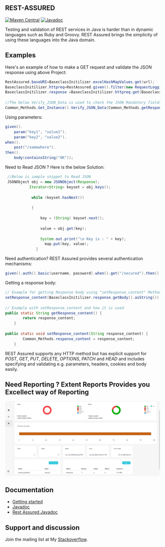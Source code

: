 ## REST-ASSURED
[![Maven Central](https://maven-badges.herokuapp.com/maven-central/io.rest-assured/rest-assured/badge.svg)](https://maven-badges.herokuapp.com/maven-central/io.rest-assured/rest-assured)
[![Javadoc](https://javadoc-badge.appspot.com/io.rest-assured/rest-assured.svg)](http://www.javadoc.io/doc/io.rest-assured/rest-assured)


Testing and validation of REST services in Java is harder than in dynamic languages 
such as Ruby and Groovy. REST Assured brings the simplicity of using these 
languages into the Java domain.


## Examples
Here's an example of how to make a GET request and validate the JSON response using above Project:

```java
RestAssured.baseURI=BaseclassInitilizer.excelHashMapValues.get(url);
BaseclassInitilizer.httpreq=RestAssured.given().filter(new RequestLoggingFilter(BaseclassInitilizer.requestcapture)).filter(new ResponseLoggingFilter(BaseclassInitilizer.responsecapture));
BaseclassInitilizer.response =BaseclassInitilizer.httpreq.get(BaseclassInitilizer.excelHashMapValues.get("serviceBaseURI"));

//The below Verify_JSON_Data is used to check the JSON Mandatory fields are present or Not.
Common_Methods.Get_Instance().Verify_JSON_Data(Common_Methods.getResponse_content(), data);
```

Using parameters:

```java
given().
    param("key1", "value1").
    param("key2", "value2").
when().
    post("/somewhere").
then().
    body(containsString("OK"));
```

Need to Read JSON ? Here is the below Solution:

```java
 //Below is sample snippet to Read JSON
 JSONObject obj = new JSONObject(Response); 
		   Iterator<String> keyset = obj.keys(); 

			while (keyset.hasNext())

			{

				key = (String) keyset.next();

				value = obj.get(key);

				System.out.print("\n Key is : " + key);
                  map.put(key, value);
              }
```

Need authentication? REST Assured provides several authentication mechanisms:

```java
given().auth().basic(username, password).when().get("/secured").then().statusCode(200);
```

Getting a response body:

```java
// Example for getting Response body using "setResponse_content" Method
setResponse_content(BaseclassInitilizer.response.getBody().asString());   

// Example with setResponse_content and how it is used
public static String getResponse_content() {
		return response_content;
	}

public static void setResponse_content(String response_content) {
		Common_Methods.response_content = response_content;
	}
```

REST Assured supports any HTTP method but has explicit support for *POST*, *GET*, *PUT*, *DELETE*, *OPTIONS*, *PATCH* and *HEAD* and includes specifying and validating e.g. parameters, headers, cookies and body easily.

## Need Reporting ? Extent Reports Provides you Excellect way of Reporting
![](Readmeimages/rest.png)
## Documentation

* [Getting started](http://rest-assured.io/)
* [Javadoc](http://www.javadoc.io/doc/io.rest-assured/rest-assured/4.2.0)
* [Rest Assured Javadoc](http://static.javadoc.io/io.rest-assured/rest-assured/4.2.0/io/restassured/RestAssured.html)

## Support and discussion
Join the mailing list at My [Stackoverflow](https://stackoverflow.com/users/9892120/koushick). 
